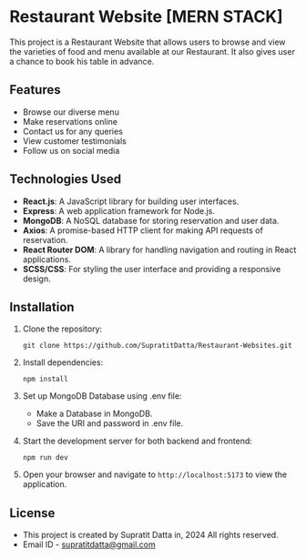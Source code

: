 # Restaurant Website [MERN STACK]

This project is a Restaurant Website that allows users to browse and view the varieties of food and menu available at our Restaurant. It also gives user a chance to book his table in advance.

## Features

- Browse our diverse menu
- Make reservations online
- Contact us for any queries
- View customer testimonials
- Follow us on social media

## Technologies Used

- **React.js**: A JavaScript library for building user interfaces.
- **Express**: A web application framework for Node.js.
- **MongoDB**: A NoSQL database for storing reservation and user data.
- **Axios**: A promise-based HTTP client for making API requests of reservation.
- **React Router DOM**: A library for handling navigation and routing in React applications.
- **SCSS/CSS**: For styling the user interface and providing a responsive design.

## Installation

1. Clone the repository:
    ```
    git clone https://github.com/SupratitDatta/Restaurant-Websites.git
    ```

2. Install dependencies:
    ```
    npm install
    ```
    
3. Set up MongoDB Database using .env file:

   - Make a Database in MongoDB.
   - Save the URI and password in .env file.

4. Start the development server for both backend and frontend:
    ```
    npm run dev
    ```

5. Open your browser and navigate to `http://localhost:5173` to view the application.

## License

- This project is created by Supratit Datta in, 2024 All rights reserved.
- Email ID - supratitdatta@gmail.com
